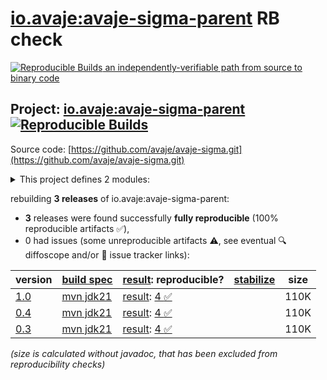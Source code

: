 [io.avaje:avaje-sigma-parent](https://central.sonatype.com/artifact/io.avaje/avaje-sigma-parent/versions) RB check
=======

[![Reproducible Builds](https://reproducible-builds.org/images/logos/rb.svg) an independently-verifiable path from source to binary code](https://reproducible-builds.org/)

## Project: [io.avaje:avaje-sigma-parent](https://central.sonatype.com/artifact/io.avaje/avaje-sigma-parent/versions) [![Reproducible Builds](https://img.shields.io/endpoint?url=https://raw.githubusercontent.com/jvm-repo-rebuild/reproducible-central/master/content/io/avaje/sigma/badge.json)](https://github.com/jvm-repo-rebuild/reproducible-central/blob/master/content/io/avaje/sigma/README.md)

Source code: [https://github.com/avaje/avaje-sigma.git](https://github.com/avaje/avaje-sigma.git)

<details><summary>This project defines 2 modules:</summary>

* [io.avaje:avaje-sigma](https://central.sonatype.com/artifact/io.avaje/avaje-sigma/overview)
* [io.avaje:avaje-sigma-parent](https://central.sonatype.com/artifact/io.avaje/avaje-sigma-parent/overview)
</details>

rebuilding **3 releases** of io.avaje:avaje-sigma-parent:
- **3** releases were found successfully **fully reproducible** (100% reproducible artifacts :white_check_mark:),
- 0 had issues (some unreproducible artifacts :warning:, see eventual :mag: diffoscope and/or :memo: issue tracker links):

| version | [build spec](/BUILDSPEC.md) | [result](https://reproducible-builds.org/docs/jvm/): reproducible? | [stabilize](https://github.com/google/oss-rebuild/blob/main/cmd/stabilize/README.md) | size |
| -- | --------- | ------ | ------ | -- |
| [1.0](https://central.sonatype.com/artifact/io.avaje/avaje-sigma-parent/1.0/pom) | [mvn jdk21](avaje-sigma-1.0.buildspec) | [result](avaje-sigma-parent-1.0.buildinfo): [4 :white_check_mark: ](avaje-sigma-parent-1.0.buildcompare) | | 110K |
| [0.4](https://central.sonatype.com/artifact/io.avaje/avaje-sigma-parent/0.4/pom) | [mvn jdk21](avaje-sigma-0.4.buildspec) | [result](avaje-sigma-parent-0.4.buildinfo): [4 :white_check_mark: ](avaje-sigma-parent-0.4.buildcompare) | | 110K |
| [0.3](https://central.sonatype.com/artifact/io.avaje/avaje-sigma-parent/0.3/pom) | [mvn jdk21](avaje-sigma-0.3.buildspec) | [result](avaje-sigma-parent-0.3.buildinfo): [4 :white_check_mark: ](avaje-sigma-parent-0.3.buildcompare) | | 110K |

<i>(size is calculated without javadoc, that has been excluded from reproducibility checks)</i>
